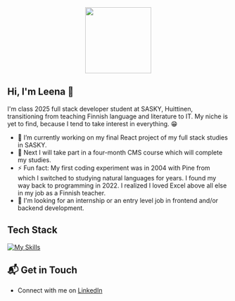 <div id="header" align="center">
  <img src="https://media4.giphy.com/media/v1.Y2lkPTc5MGI3NjExaWdiNW5jbnUycmYzNThwN2UzNGVicHFxYXdtNnNiMTA2MWF4eTVtMCZlcD12MV9pbnRlcm5hbF9naWZfYnlfaWQmY3Q9cw/ZbVUHWoiLTzMWmKXuo/giphy.gif" width="150"/>
</div>

## Hi, I'm Leena 👋

I'm class 2025 full stack developer student at SASKY, Huittinen, transitioning from teaching Finnish language and literature to IT. My niche is yet to find, because I tend to take interest in everything. :grin:

- 🔭 I’m currently working on my final React project of my full stack studies in SASKY.
- 🌱 Next I will take part in a four-month CMS course which will complete my studies.
- ⚡ Fun fact: My first coding experiment was in 2004 with Pine from which I switched to studying natural languages for years. I found my way back to programming in 2022. I realized I loved Excel above all else in my job as a Finnish teacher.
- :green_heart: I'm looking for an internship or an entry level job in frontend and/or backend development. 

## Tech Stack
[![My Skills](https://skillicons.dev/icons?i=js,react,html,css,sass,php,postgresql)](https://skillicons.dev)

## 📬 Get in Touch

- Connect with me on [LinkedIn](www.linkedin.com/in/leena-kevatkyla)
<!--
**LenuLogic/LenuLogic** is a ✨ _special_ ✨ repository because its `README.md` (this file) appears on your GitHub profile.

Here are some ideas to get you started:

- 🔭 I’m currently working on ...
- 🌱 I’m currently learning ...
- 👯 I’m looking to collaborate on ...
- 🤔 I’m looking for help with ...
- 💬 Ask me about ...
- 📫 How to reach me: ...
- 😄 Pronouns: ...
- ⚡ Fun fact: ...
-->
